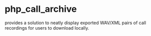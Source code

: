 # php_call_archive
provides a solution to neatly display exported WAV/XML pairs of call recordings for users to download locally.

